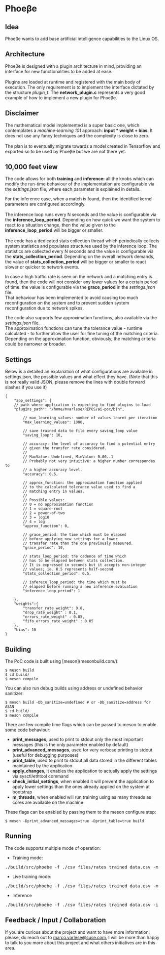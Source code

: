 # Phoeβe

## Idea
<p>
Phoeβe wants to add base artificial intelligence capabilities to the Linux OS.
</p>

## Architecture
<p>
Phoeβe is designed with a plugin architecture in mind, providing an interface for new functionalities to be added at ease.<br><br>
Plugins are loaded at runtime and registered with the main body of execution. The only requirement is to implement the interface dictated by the structure <i>plugin_t</i>. The <strong>network_plugin.c</strong> represents a very good example of how to implement a new plugin for Phoeβe.
</p>

## Disclaimer
<p>
The mathematical model implemented is a super basic one, which contemplates a <i>machine-learning 101</i> approach: 
<strong>input * weight + bias</strong>. It does not use any fancy techniques and the complexity is close to zero.<br><br>
The plan is to eventually migrate towards a model created in Tensorflow and exported so to be used by Phoeβe but 
we are not there yet.
</p>

## 10,000 feet view
<p>
The code allows for both <strong>training</strong> and <strong>inference:</strong> all the knobs which can 
modify the run-time behaviour of the implementation are configurable via the <i>settings.json</i> file,
where each parameter is explained in details.
</p>

<p>
For the inference case, when a match is found, then the identified kernel parameters are configured accordingly.<br><br>
The inference loop runs every N seconds and the value is configurable via the <strong>inference_loop_period</strong>. 
Depending on how quick we want the system to react to a situation change, then the value given to the 
<strong>inference_loop_period</strong> will be bigger or smaller.<br><br>
The code has a dedicated stats collection thread which periodically collects system statistics and populates structures 
used by the inference loop. The statistics are collected every N seconds and the value is configurable via the 
<strong>stats_collection_period</strong>. Depending on the overall network demands, the value of 
<strong>stats_collection_period</strong> will be bigger or smaller to react slower or quicker to network events.
</p>

<p>
In case a high traffic rate is seen on the network and a matching entry is found, then the code will not consider
any lower values for a certain period of time: the value is configurable via the <strong>grace_period</strong> in
the <i>settings.json</i> file. <br>
That behaviour has been implemented to avoid causing too much reconfiguration on the system and to prevent
sudden system reconfiguration due to network spikes.
</p>

<p>
The code also supports few approximation functions, also available via the <i>settings.json</i> file.<br>
The approximation functions can tune the tolerance value - runtime calculated - to further allow the user for fine 
tuning of the matching criteria. Depending on the approximation function, obviously, the matching criteria could be
narrower or broader.
</p>

## Settings

Below is a detailed an explanation of what configurations are available in settings.json, the possible values and what effect they have. (Note that this is not really valid JSON, please remove the lines with double forward slashes if you use it)

```
{
    "app_settings": {
	// path where application is expecting to find plugins to load
	"plugins_path": "/home/mvarlese/REPOS/ai-poc/bin",

        // max_learning_values: number of values learnt per iteration
        "max_learning_values": 1000,

        // save trained data to file every saving_loop value
        "saving_loop": 10,

        // accuracy: the level of accuracy to find a potential entry
        // given the transfer rate considered.
        //
        // MaxValue: Undefined, MinValue: 0.00..1
        // Probably not very intuitive: a higher number correspondes to
        // a higher accuracy level.
        "accuracy": 0.5,

        // approx_function: the approximation function applied
        // to the calculated tolerance value used to find a
        // matching entry in values.
        //
        // Possible values:
        // 0 = no approximation function
        // 1 = square-root
        // 2 = power-of-two
        // 3 = log10
        // 4 = log
        "approx_function": 0,

        // grace_period: the time which must be elapsed
        // before applying new settings for a lower
        // transfer rate than the one previously measured.
        "grace_period": 10,

        // stats_loop_period: the cadence of time which
        // has to be elapsed between stats collection.
        // It is expressed in seconds but it accepts non-integer
        // values; ie. 0.5 represents half-second
        "stats_collection_period": 0.5,

        // inferece_loop_period: the time which must be
        // elapsed before running a new inference evaluation
        "inference_loop_period": 1

    },
    "weights":{
        "transfer_rate_weight": 0.8,
        "drop_rate_weight" : 0.1,
        "errors_rate_weight" : 0.05,
        "fifo_errors_rate_weight" : 0.05
    },
    "bias": 10
}
```

## Building
<p>
The PoC code is built using [meson](mesonbuild.com/):	

```ShellSession
$ meson build
$ cd build/
$ meson compile
```

You can also run debug builds using address or undefined behavior sanitizer:
```ShellSession
$ meson build -Db_sanitize=undefined # or -Db_sanitize=address for ASAN
$ cd build/
$ meson compile
```

There are few compile time flags which can be passed to meson to enable some code behaviour:<br>
* <strong>print_messages</strong>, used to print to stdout only the most important messages (this is the only parameter enabled by default)<br>
* <strong>print_advanced_messages</strong>, used for very verbose printing to stdout (useful for debugging purposes)<br>
* <strong>print_table</strong>, used to print to stdout all data stored in the different tables maintained by the application<br>
* <strong>apply_changes</strong>, it enables the application to actually apply the settings via sysctl/ethtool command<br>
* <strong>check_initial_settings</strong>, when enabled it will prevent the application to apply lower settings than the ones already applied on the system at bootstrap
* <strong>m_threads</strong>, when enabled will run training using as many threads as cores are available on the machine

These flags can be enabled by passing them to the meson configure step:
```ShellSession
$ meson -Dprint_advanced_messages=true -Dprint_table=true build
```
</p>

## Running
<p>
The code supports multiple mode of operation:

* Training mode:
<pre>./build/src/phoebe -f ./csv_files/rates_trained_data.csv -m std-training -s settings.json</pre>

* Live training mode:
<pre>./build/src/phoebe -f ./csv_files/rates_trained_data.csv -m live-training -s settings.json</pre>

* Inference
<pre>./build/src/phoebe -f ./csv_files/rates_trained_data.csv -i wlan0 -m inference -s settings.json</pre>
</p>

## Feedback / Input / Collaboration
<p>
If you are curious about the project and want to have more information, please, do reach out to <a href="mailto:marco.varlese@suse.com">marco.varlese@suse.com</a>, I will be more than happy to talk to you more about this project and what others initiatives are in this area.<br>
</p>
